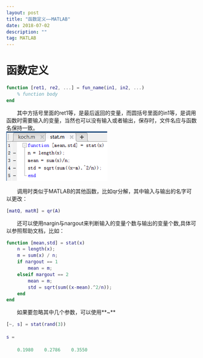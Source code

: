 ```yaml
---
layout: post
title: "函数定义——MATLAB"
date: 2018-07-02
description: ""
tag: MATLAB
---
```


# 函数定义

```MATLAB
function [ret1, re2, ...] = fun_name(in1, in2, ...)
    % function body
end
```
&emsp;&emsp;其中方括号里面的ret1等，是最后返回的变量，而圆括号里面的in1等，是调用函数时需要输入的变量，当然也可以没有输入或者输出，保存时，文件名应与函数名保持一致。  
![](/images/posts/2018-07-02-han-shu-1.png)

&emsp;&emsp;调用时类似于MATLAB的其他函数，比如qr分解，其中输入与输出的名字可以更改：
```MATLAB
[matQ, matR] = qr(A)
```

&emsp;&emsp;还可以使用nargin与nargout来判断输入的变量个数与输出的变量个数,具体可以参照帮助文档，比如：
```MATLAB
function [mean,std] = stat(x)
    n = length(x);
    m = sum(x) / n;
    if nargout == 1
        mean = m;
    elseif margout == 2
        mean = m;
        std = sqrt(sum((x-mean).^2/n));
    end
end
```

&emsp;&emsp;如果要忽略其中几个参数，可以使用**~**
```MATLAB
[~, s] = stat(rand(3))

s =

    0.1980    0.2786    0.3550
```
